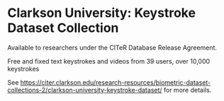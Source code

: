 # Clarkson University: Keystroke Dataset Collection

Available to researchers under the CITeR Database Release Agreement.

Free and fixed text keystrokes and videos from 39 users, over 10,000 keystrokes

See https://citer.clarkson.edu/research-resources/biometric-dataset-collections-2/clarkson-university-keystroke-dataset/ for more details.
